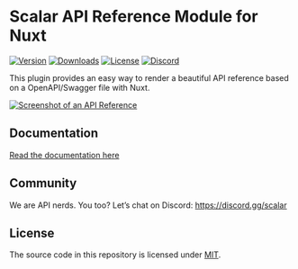 # Scalar API Reference Module for Nuxt

[![Version](https://img.shields.io/npm/v/%40scalar/nuxt)](https://www.npmjs.com/package/@scalar/nuxt)
[![Downloads](https://img.shields.io/npm/dm/%40scalar/nuxt)](https://www.npmjs.com/package/@scalar/nuxt)
[![License](https://img.shields.io/npm/l/%40scalar%2Fnuxt)](https://www.npmjs.com/package/@scalar/nuxt)
[![Discord](https://img.shields.io/discord/1135330207960678410?style=flat&color=5865F2)](https://discord.gg/scalar)

This plugin provides an easy way to render a beautiful API reference based on a OpenAPI/Swagger file with Nuxt.

[![Screenshot of an API Reference](https://github.com/scalar/scalar/assets/6176314/178f4e4c-afdf-4c6a-bc72-128ea1786350)](https://docs.scalar.com/swagger-editor)

## Documentation

[Read the documentation here](https://guides.scalar.com/scalar/scalar-api-references/integrations/nuxt)

## Community

We are API nerds. You too? Let’s chat on Discord: <https://discord.gg/scalar>

## License

The source code in this repository is licensed under [MIT](https://github.com/scalar/scalar/blob/main/LICENSE).
